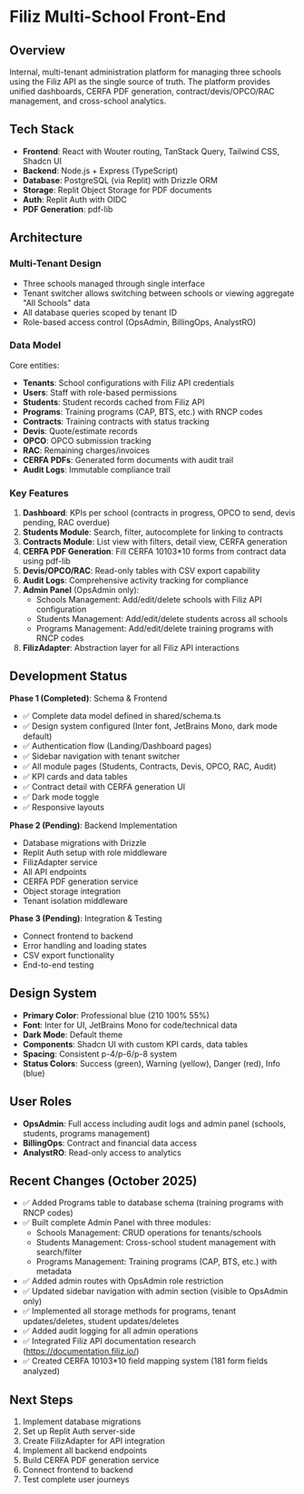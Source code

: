 # Filiz Multi-School Front-End

## Overview
Internal, multi-tenant administration platform for managing three schools using the Filiz API as the single source of truth. The platform provides unified dashboards, CERFA PDF generation, contract/devis/OPCO/RAC management, and cross-school analytics.

## Tech Stack
- **Frontend**: React with Wouter routing, TanStack Query, Tailwind CSS, Shadcn UI
- **Backend**: Node.js + Express (TypeScript)
- **Database**: PostgreSQL (via Replit) with Drizzle ORM
- **Storage**: Replit Object Storage for PDF documents
- **Auth**: Replit Auth with OIDC
- **PDF Generation**: pdf-lib

## Architecture

### Multi-Tenant Design
- Three schools managed through single interface
- Tenant switcher allows switching between schools or viewing aggregate "All Schools" data
- All database queries scoped by tenant ID
- Role-based access control (OpsAdmin, BillingOps, AnalystRO)

### Data Model
Core entities:
- **Tenants**: School configurations with Filiz API credentials
- **Users**: Staff with role-based permissions
- **Students**: Student records cached from Filiz API
- **Programs**: Training programs (CAP, BTS, etc.) with RNCP codes
- **Contracts**: Training contracts with status tracking
- **Devis**: Quote/estimate records
- **OPCO**: OPCO submission tracking
- **RAC**: Remaining charges/invoices
- **CERFA PDFs**: Generated form documents with audit trail
- **Audit Logs**: Immutable compliance trail

### Key Features
1. **Dashboard**: KPIs per school (contracts in progress, OPCO to send, devis pending, RAC overdue)
2. **Students Module**: Search, filter, autocomplete for linking to contracts
3. **Contracts Module**: List view with filters, detail view, CERFA generation
4. **CERFA PDF Generation**: Fill CERFA 10103*10 forms from contract data using pdf-lib
5. **Devis/OPCO/RAC**: Read-only tables with CSV export capability
6. **Audit Logs**: Comprehensive activity tracking for compliance
7. **Admin Panel** (OpsAdmin only):
   - Schools Management: Add/edit/delete schools with Filiz API configuration
   - Students Management: Add/edit/delete students across all schools
   - Programs Management: Add/edit/delete training programs with RNCP codes
8. **FilizAdapter**: Abstraction layer for all Filiz API interactions

## Development Status
**Phase 1 (Completed)**: Schema & Frontend
- ✅ Complete data model defined in shared/schema.ts
- ✅ Design system configured (Inter font, JetBrains Mono, dark mode default)
- ✅ Authentication flow (Landing/Dashboard pages)
- ✅ Sidebar navigation with tenant switcher
- ✅ All module pages (Students, Contracts, Devis, OPCO, RAC, Audit)
- ✅ KPI cards and data tables
- ✅ Contract detail with CERFA generation UI
- ✅ Dark mode toggle
- ✅ Responsive layouts

**Phase 2 (Pending)**: Backend Implementation
- Database migrations with Drizzle
- Replit Auth setup with role middleware
- FilizAdapter service
- All API endpoints
- CERFA PDF generation service
- Object storage integration
- Tenant isolation middleware

**Phase 3 (Pending)**: Integration & Testing
- Connect frontend to backend
- Error handling and loading states
- CSV export functionality
- End-to-end testing

## Design System
- **Primary Color**: Professional blue (210 100% 55%)
- **Font**: Inter for UI, JetBrains Mono for code/technical data
- **Dark Mode**: Default theme
- **Components**: Shadcn UI with custom KPI cards, data tables
- **Spacing**: Consistent p-4/p-6/p-8 system
- **Status Colors**: Success (green), Warning (yellow), Danger (red), Info (blue)

## User Roles
- **OpsAdmin**: Full access including audit logs and admin panel (schools, students, programs management)
- **BillingOps**: Contract and financial data access
- **AnalystRO**: Read-only access to analytics

## Recent Changes (October 2025)
- ✅ Added Programs table to database schema (training programs with RNCP codes)
- ✅ Built complete Admin Panel with three modules:
  - Schools Management: CRUD operations for tenants/schools
  - Students Management: Cross-school student management with search/filter
  - Programs Management: Training programs (CAP, BTS, etc.) with metadata
- ✅ Added admin routes with OpsAdmin role restriction
- ✅ Updated sidebar navigation with admin section (visible to OpsAdmin only)
- ✅ Implemented all storage methods for programs, tenant updates/deletes, student updates/deletes
- ✅ Added audit logging for all admin operations
- ✅ Integrated Filiz API documentation research (https://documentation.filiz.io/)
- ✅ Created CERFA 10103*10 field mapping system (181 form fields analyzed)

## Next Steps
1. Implement database migrations
2. Set up Replit Auth server-side
3. Create FilizAdapter for API integration
4. Implement all backend endpoints
5. Build CERFA PDF generation service
6. Connect frontend to backend
7. Test complete user journeys
